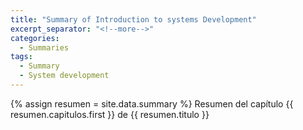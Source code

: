 ```yaml
---
title: "Summary of Introduction to systems Development"
excerpt_separator: "<!--more-->"
categories:
  - Summaries
tags:
  - Summary
  - System development
---
```


{% assign resumen = site.data.summary %}
Resumen del capítulo {{ resumen.capitulos.first }} de {{ resumen.titulo }}
